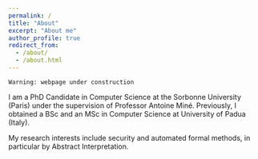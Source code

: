 ```yaml
---
permalink: /
title: "About"
excerpt: "About me"
author_profile: true
redirect_from: 
  - /about/
  - /about.html
---
```


```
Warning: webpage under construction
```

I am a PhD Candidate in Computer Science at the Sorbonne University (Paris)
under the supervision of Professor Antoine Miné. 
Previously, I obtained a BSc and an MSc in Computer Science at University of Padua (Italy).

My research interests include security and automated formal methods, in particular
by Abstract Interpretation.